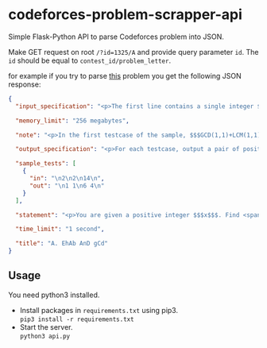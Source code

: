 # codeforces-problem-scrapper-api

Simple Flask-Python API to parse Codeforces problem into JSON.

Make GET request on root `/?id=1325/A` and provide query parameter `id`.
The `id` should be equal to `contest_id/problem_letter`.

for example if you try to parse [this](https://codeforces.com/contest/1325/problem/A) problem you get the following JSON response:

```json
{
  "input_specification": "<p>The first line contains a single integer $$$t$$$ $$$(1 \\le t \\le 100)$$$  — the number of testcases.</p><p>Each testcase consists of one line containing a single integer, $$$x$$$ $$$(2 \\le x \\le 10^9)$$$.</p>",

  "memory_limit": "256 megabytes",

  "note": "<p>In the first testcase of the sample, $$$GCD(1,1)+LCM(1,1)=1+1=2$$$.</p><p>In the second testcase of the sample, $$$GCD(6,4)+LCM(6,4)=2+12=14$$$.</p>",

  "output_specification": "<p>For each testcase, output a pair of positive integers $$$a$$$ and $$$b$$$ ($$$1 \\le a, b \\le 10^9)$$$ such that $$$GCD(a,b)+LCM(a,b)=x$$$. It's guaranteed that the solution always exists. If there are several such pairs $$$(a, b)$$$, you can output any of them.</p>",

  "sample_tests": [
    {
      "in": "\n2\n2\n14\n",
      "out": "\n1 1\n6 4\n"
    }
  ],

  "statement": "<p>You are given a positive integer $$$x$$$. Find <span class=\"tex-font-style-bf\">any</span> such $$$2$$$ positive integers $$$a$$$ and $$$b$$$ such that $$$GCD(a,b)+LCM(a,b)=x$$$.</p><p>As a reminder, $$$GCD(a,b)$$$ is the greatest integer that divides both $$$a$$$ and $$$b$$$. Similarly, $$$LCM(a,b)$$$ is the smallest integer such that both $$$a$$$ and $$$b$$$ divide it.</p><p>It's guaranteed that the solution always exists. If there are several such pairs $$$(a, b)$$$, you can output any of them.</p>",

  "time_limit": "1 second",

  "title": "A. EhAb AnD gCd"
}
```

## Usage

You need python3 installed.

- Install packages in `requirements.txt` using pip3.  
  `pip3 install -r requirements.txt`
- Start the server.  
  `python3 api.py`